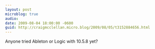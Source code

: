 ```yaml
---
layout: post
microblog: true
audio: 
date: 2009-08-04 18:00:00 -0600
guid: http://craigmcclellan.micro.blog/2009/08/05/t3152884656.html
---
```

Anyone tried Ableton or Logic with 10.5.8 yet?
